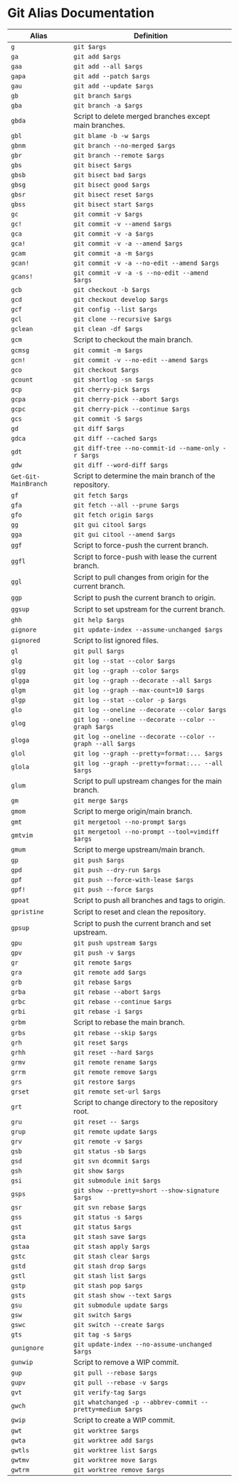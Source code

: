 # Git Alias Documentation

| Alias  | Definition  |
|--------|-------------|
| `g`    | `git $args` |
| `ga`   | `git add $args` |
| `gaa`  | `git add --all $args` |
| `gapa` | `git add --patch $args` |
| `gau`  | `git add --update $args` |
| `gb`   | `git branch $args` |
| `gba`  | `git branch -a $args` |
| `gbda` | Script to delete merged branches except main branches. |
| `gbl`  | `git blame -b -w $args` |
| `gbnm` | `git branch --no-merged $args` |
| `gbr`  | `git branch --remote $args` |
| `gbs`  | `git bisect $args` |
| `gbsb` | `git bisect bad $args` |
| `gbsg` | `git bisect good $args` |
| `gbsr` | `git bisect reset $args` |
| `gbss` | `git bisect start $args` |
| `gc`   | `git commit -v $args` |
| `gc!`  | `git commit -v --amend $args` |
| `gca`  | `git commit -v -a $args` |
| `gca!` | `git commit -v -a --amend $args` |
| `gcam` | `git commit -a -m $args` |
| `gcan!`| `git commit -v -a --no-edit --amend $args` |
| `gcans!`| `git commit -v -a -s --no-edit --amend $args` |
| `gcb`  | `git checkout -b $args` |
| `gcd`  | `git checkout develop $args` |
| `gcf`  | `git config --list $args` |
| `gcl`  | `git clone --recursive $args` |
| `gclean`| `git clean -df $args` |
| `gcm`  | Script to checkout the main branch. |
| `gcmsg`| `git commit -m $args` |
| `gcn!` | `git commit -v --no-edit --amend $args` |
| `gco`  | `git checkout $args` |
| `gcount`| `git shortlog -sn $args` |
| `gcp`  | `git cherry-pick $args` |
| `gcpa` | `git cherry-pick --abort $args` |
| `gcpc` | `git cherry-pick --continue $args` |
| `gcs`  | `git commit -S $args` |
| `gd`   | `git diff $args` |
| `gdca` | `git diff --cached $args` |
| `gdt`  | `git diff-tree --no-commit-id --name-only -r $args` |
| `gdw`  | `git diff --word-diff $args` |
| `Get-Git-MainBranch`| Script to determine the main branch of the repository. |
| `gf`   | `git fetch $args` |
| `gfa`  | `git fetch --all --prune $args` |
| `gfo`  | `git fetch origin $args` |
| `gg`   | `git gui citool $args` |
| `gga`  | `git gui citool --amend $args` |
| `ggf`  | Script to force-push the current branch. |
| `ggfl` | Script to force-push with lease the current branch. |
| `ggl`  | Script to pull changes from origin for the current branch. |
| `ggp`  | Script to push the current branch to origin. |
| `ggsup`| Script to set upstream for the current branch. |
| `ghh`  | `git help $args` |
| `gignore`| `git update-index --assume-unchanged $args` |
| `gignored`| Script to list ignored files. |
| `gl`   | `git pull $args` |
| `glg`  | `git log --stat --color $args` |
| `glgg` | `git log --graph --color $args` |
| `glgga`| `git log --graph --decorate --all $args` |
| `glgm` | `git log --graph --max-count=10 $args` |
| `glgp` | `git log --stat --color -p $args` |
| `glo`  | `git log --oneline --decorate --color $args` |
| `glog` | `git log --oneline --decorate --color --graph $args` |
| `gloga`| `git log --oneline --decorate --color --graph --all $args` |
| `glol` | `git log --graph --pretty=format:... $args` |
| `glola`| `git log --graph --pretty=format:... --all $args` |
| `glum` | Script to pull upstream changes for the main branch. |
| `gm`   | `git merge $args` |
| `gmom` | Script to merge origin/main branch. |
| `gmt`  | `git mergetool --no-prompt $args` |
| `gmtvim`| `git mergetool --no-prompt --tool=vimdiff $args` |
| `gmum` | Script to merge upstream/main branch. |
| `gp`   | `git push $args` |
| `gpd`  | `git push --dry-run $args` |
| `gpf`  | `git push --force-with-lease $args` |
| `gpf!` | `git push --force $args` |
| `gpoat`| Script to push all branches and tags to origin. |
| `gpristine`| Script to reset and clean the repository. |
| `gpsup`| Script to push the current branch and set upstream. |
| `gpu`  | `git push upstream $args` |
| `gpv`  | `git push -v $args` |
| `gr`   | `git remote $args` |
| `gra`  | `git remote add $args` |
| `grb`  | `git rebase $args` |
| `grba` | `git rebase --abort $args` |
| `grbc` | `git rebase --continue $args` |
| `grbi` | `git rebase -i $args` |
| `grbm` | Script to rebase the main branch. |
| `grbs` | `git rebase --skip $args` |
| `grh`  | `git reset $args` |
| `grhh` | `git reset --hard $args` |
| `grmv` | `git remote rename $args` |
| `grrm` | `git remote remove $args` |
| `grs`  | `git restore $args` |
| `grset`| `git remote set-url $args` |
| `grt`  | Script to change directory to the repository root. |
| `gru`  | `git reset -- $args` |
| `grup` | `git remote update $args` |
| `grv`  | `git remote -v $args` |
| `gsb`  | `git status -sb $args` |
| `gsd`  | `git svn dcommit $args` |
| `gsh`  | `git show $args` |
| `gsi`  | `git submodule init $args` |
| `gsps` | `git show --pretty=short --show-signature $args` |
| `gsr`  | `git svn rebase $args` |
| `gss`  | `git status -s $args` |
| `gst`  | `git status $args` |
| `gsta` | `git stash save $args` |
| `gstaa`| `git stash apply $args` |
| `gstc` | `git stash clear $args` |
| `gstd` | `git stash drop $args` |
| `gstl` | `git stash list $args` |
| `gstp` | `git stash pop $args` |
| `gsts` | `git stash show --text $args` |
| `gsu`  | `git submodule update $args` |
| `gsw`  | `git switch $args` |
| `gswc` | `git switch --create $args` |
| `gts`  | `git tag -s $args` |
| `gunignore`| `git update-index --no-assume-unchanged $args` |
| `gunwip`| Script to remove a WIP commit. |
| `gup`  | `git pull --rebase $args` |
| `gupv` | `git pull --rebase -v $args` |
| `gvt`  | `git verify-tag $args` |
| `gwch` | `git whatchanged -p --abbrev-commit --pretty=medium $args` |
| `gwip` | Script to create a WIP commit. |
| `gwt`  | `git worktree $args` |
| `gwta` | `git worktree add $args` |
| `gwtls`| `git worktree list $args` |
| `gwtmv`| `git worktree move $args` |
| `gwtrm`| `git worktree remove $args` |
